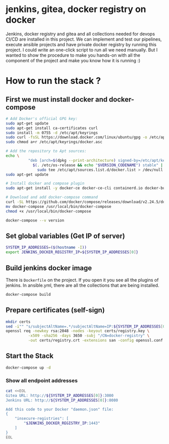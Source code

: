 # jenkins, gitea, docker registry on docker
Jenkins, docker registry and gitea and all collections needed for devops CI/CD are installed in this project. We can implement and test our pipelines, execute ansible projects and have private docker registry by running this project. I could write an one-click script to run all we need manually. But I wanted to show the procedure to make you hands-on with all the component of the project and make you know how it is running :)

# How to run the stack ?

## First we must install docker and docker-compose
``` bash
# Add Docker's official GPG key:
sudo apt-get update
sudo apt-get install ca-certificates curl
sudo install -m 0755 -d /etc/apt/keyrings
sudo curl -fsSL https://download.docker.com/linux/ubuntu/gpg -o /etc/apt/keyrings/docker.asc
sudo chmod a+r /etc/apt/keyrings/docker.asc

# Add the repository to Apt sources:
echo \
          "deb [arch=$(dpkg --print-architecture) signed-by=/etc/apt/keyrings/docker.asc] https://download.docker.com/linux/ubuntu \
            $(. /etc/os-release && echo "$VERSION_CODENAME") stable" | \
              sudo tee /etc/apt/sources.list.d/docker.list > /dev/null
sudo apt-get update

# Install docker and compose plugin
sudo apt-get install -y docker-ce docker-ce-cli containerd.io docker-buildx-plugin docker-compose-plugin

# Download and add docker-compose command
curl -SL https://github.com/docker/compose/releases/download/v2.24.5/docker-compose-linux-x86_64 -o docker-compose
mv docker-compose /usr/local/bin/docker-compose
chmod +x /usr/local/bin/docker-compose

docker-compose --v version
```

## Set global variables (Get IP of server)
``` bash
SYSTEM_IP_ADDRESSES=($(hostname -I))
export JENKINS_DOCKER_REGISTRY_IP=${SYSTEM_IP_ADDRESSES[0]}
```

## Build jenkins docker image
There is `Dockerfile` on the project. If you open it you see all the plugins of jenkins. In ansible.yml, there are all the collections that are being installed.

``` bash
docker-compose build
```

## Prepare certificates (self-sign)
``` bash
mkdir certs
sed -i"" "s/subjectAltName=.*/subjectAltName=IP:${SYSTEM_IP_ADDRESSES[0]}/g" openssl.conf
openssl req -newkey rsa:2048 -nodes -keyout certs/registry.key \
          -x509 -sha256 -days 3650 -subj "/CN=docker-registry" \
          -out certs/registry.crt -extensions san -config openssl.conf &> /dev/null
```

## Start the Stack
``` bash
docker-compose up -d
```

### Show all endpoint addresses
``` bash 
cat <<EOL
Gitea URL: http://${SYSTEM_IP_ADDRESSES[0]}:3000
Jenkins URL: http://${SYSTEM_IP_ADDRESSES[0]}:8080

Add this code to your Docker "daemon.json" file:
{
    "insecure-registries": [
        "$JENKINS_DOCKER_REGISTRY_IP:1443"
    ]
}
EOL
```
